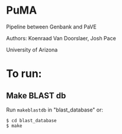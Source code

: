 # PuMA

Pipeline between Genbank and PaVE

Authors: Koenraad Van Doorslaer, Josh Pace

University of Arizona

# To run:

## Make BLAST db

Run `makeblastdb` in "blast_database" or:

```
$ cd blast_database
$ make
```
